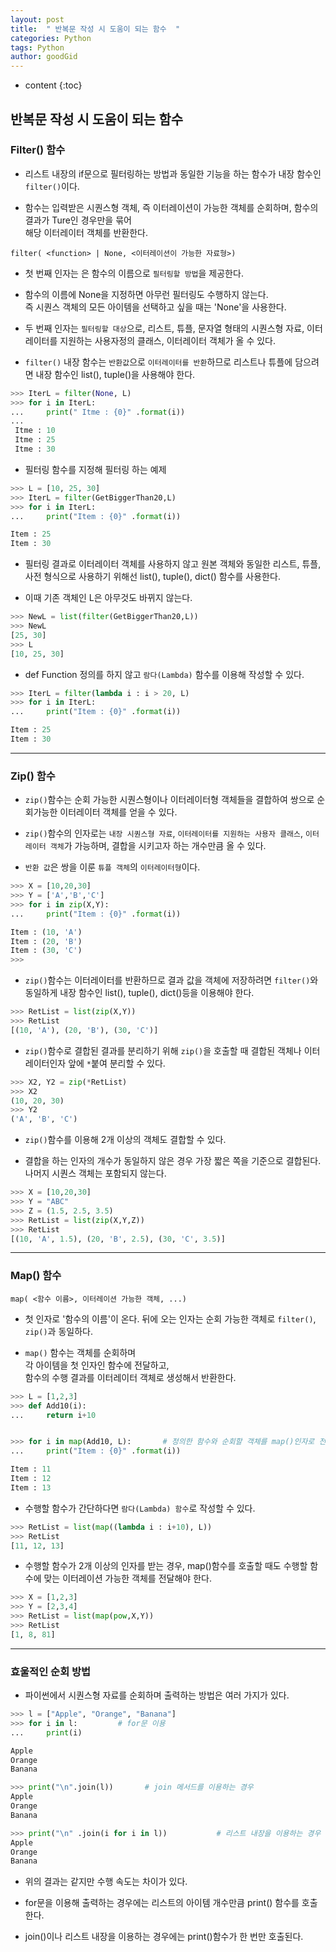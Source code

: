 ```yaml
---
layout: post
title:  " 반복문 작성 시 도움이 되는 함수  "
categories: Python
tags: Python
author: goodGid
---
```

* content
{:toc}


## 반복문 작성 시 도움이 되는 함수

### Filter() 함수

* 리스트 내장의 if문으로 필터링하는 방법과 동일한 기능을 하는 함수가 내장 함수인 `filter()`이다.

* 함수는 입력받은 시퀀스형 객체, 즉 이터레이션이 가능한 객체를 순회하며, 함수의 결과가 Ture인 경우만을 묶어 <br> 해당 이터레이터 객체를 반환한다.

```
filter( <function> | None, <이터레이션이 가능한 자료형>)
```

* 첫 번째 인자는 <function>은 함수의 이름으로 `필터링할 방법`을 제공한다.

* 함수의 이름에 None을 지정하면 아무런 필터링도 수행하지 않는다. <br> 즉 시퀀스 객체의 모든 아이템을 선택하고 싶을 때는 'None'을 사용한다.

* 두 번째 인자는 `필터링할 대상`으로, 리스트, 튜플, 문자열 형태의 시퀀스형 자료, 이터레이터를 지원하는 사용자정의 클래스, 이터레이터 객체가 올 수 있다.

* `filter()` 내장 함수는 `반환값`으로 `이터레이터를 반환`하므로 리스트나 튜플에 담으려면 내장 함수인 list(), tuple()을 사용해야 한다.


``` python
>>> IterL = filter(None, L)
>>> for i in IterL:
...     print(" Itme : {0}" .format(i))
... 
 Itme : 10
 Itme : 25
 Itme : 30
```

* 필터링 함수를 지정해 필터링 하는 예제

``` python
>>> L = [10, 25, 30]
>>> IterL = filter(GetBiggerThan20,L)
>>> for i in IterL:
...     print("Item : {0}" .format(i))

Item : 25
Item : 30
```

*  필터링 결과로 이터레이터 객체를 사용하지 않고 원본 객체와 동일한 리스트, 튜플, 사전 형식으로 사용하기 위해선 list(), tuple(), dict() 함수를 사용한다.

* 이때 기존 객체인 L은 아무것도 바뀌지 않는다.

``` python
>>> NewL = list(filter(GetBiggerThan20,L))
>>> NewL
[25, 30]
>>> L
[10, 25, 30]
```

* def Function 정의를 하지 않고 `람다(Lambda)` 함수를 이용해 작성할 수 있다.

``` python
>>> IterL = filter(lambda i : i > 20, L)
>>> for i in IterL:
...     print("Item : {0}" .format(i))

Item : 25
Item : 30
```

---

### Zip() 함수

* `zip()`함수는 순회 가능한 시퀀스형이나 이터레이터형 객체들을 결합하여 쌍으로 순회가능한 이터레이터 객체를 얻을 수 있다.

* `zip()`함수의 인자로는 `내장 시퀀스형 자료`, `이터레이터를 지원하는 사용자 클래스`, `이터레이터 객체`가 가능하며, 결합을 시키고자 하는 개수만큼 올 수 있다.

* `반환 값`은 쌍을 이룬 `튜플 객체`의 `이터레이터형`이다.

``` python
>>> X = [10,20,30]
>>> Y = ['A','B','C']
>>> for i in zip(X,Y):
...     print("Item : {0}" .format(i))

Item : (10, 'A')
Item : (20, 'B')
Item : (30, 'C')
>>> 

```

* `zip()`함수는 이터레이터를 반환하므로 결과 값을 객체에 저장하려면 `filter()`와 동일하게 내장 함수인 list(), tuple(), dict()등을 이용해야 한다.

``` python
>>> RetList = list(zip(X,Y))
>>> RetList
[(10, 'A'), (20, 'B'), (30, 'C')]
```

* `zip()`함수로 결합된 결과를 분리하기 위해 `zip()`을 호출할 때 결합된 객체나 이터레이터인자 앞에 `*`붙여 분리할 수 있다.

``` python
>>> X2, Y2 = zip(*RetList)
>>> X2
(10, 20, 30)
>>> Y2
('A', 'B', 'C')
```

* `zip()`함수를 이용해 2개 이상의 객체도 결합할 수 있다.

* 결합을 하는 인자의 개수가 동일하지 않은 경우 가장 짧은 쪽을 기준으로 결합된다. 나머지 시퀀스 객체는 포함되지 않는다.

``` python
>>> X = [10,20,30]
>>> Y = "ABC"
>>> Z = (1.5, 2.5, 3.5)
>>> RetList = list(zip(X,Y,Z))
>>> RetList
[(10, 'A', 1.5), (20, 'B', 2.5), (30, 'C', 3.5)]
```

---

### Map() 함수

```
map( <함수 이름>, 이터레이션 가능한 객체, ...)
```

* 첫 인자로 '함수의 이름'이 온다. 뒤에 오는 인자는 순회 가능한 객체로 `filter()`, `zip()`과 동일하다.

* `map()` 함수는 객체를 순회하며 <br> 각 아이템을 첫 인자인 함수에 전달하고, <br> 함수의 수행 결과를 이터레이터 객체로 생성해서 반환한다.

``` python
>>> L = [1,2,3]
>>> def Add10(i):
...     return i+10


>>> for i in map(Add10, L):       # 정의한 함수와 순회할 객체를 map()인자로 전달한다.
...     print("Item : {0}" .format(i))

Item : 11
Item : 12
Item : 13
```

* 수행할 함수가 간단하다면 `람다(Lambda) 함수`로 작성할 수 있다.
``` python
>>> RetList = list(map((lambda i : i+10), L))
>>> RetList
[11, 12, 13]
```

* 수행할 함수가 2개 이상의 인자를 받는 경우, map()함수를 호출할 때도 수행할 함수에 맞는 이터레이션 가능한 객체를 전달해야 한다.

``` python
>>> X = [1,2,3]
>>> Y = [2,3,4]
>>> RetList = list(map(pow,X,Y))
>>> RetList
[1, 8, 81]
```

---

### 효울적인 순회 방법

* 파이썬에서 시퀀스형 자료를 순회하며 출력하는 방법은 여러 가지가 있다.


``` python
>>> l = ["Apple", "Orange", "Banana"]
>>> for i in l:         # for문 이용
...     print(i)

Apple
Orange
Banana

>>> print("\n".join(l))       # join 메서드를 이용하는 경우
Apple
Orange
Banana

>>> print("\n" .join(i for i in l))           # 리스트 내장을 이용하는 경우
Apple
Orange
Banana
```

* 위의 결과는 같지만 수행 속도는 차이가 있다.

* for문을 이용해 출력하는 경우에는 리스트의 아이템 개수만큼 print() 함수를 호출한다.

* join()이나 리스트 내장을 이용하는 경우에는 print()함수가 한 번만 호출된다.


